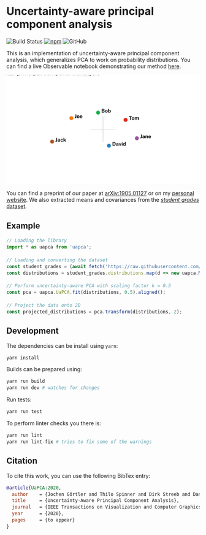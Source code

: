 # Uncertainty-aware principal component analysis

![Build Status](https://github.com/grtlr/uapca/workflows/build/badge.svg)
[![npm](https://img.shields.io/npm/v/uapca)](https://www.npmjs.com/package/uapca)
![GitHub](https://img.shields.io/github/license/grtlr/uapca)

This is an implementation of uncertainty-aware principal component analysis, which generalizes PCA to work on probability distributions. You can find a live Observable notebook demonstrating our method [here](https://observablehq.com/@grtlr/uncertainty-aware-pca).

![Teaser](https://raw.githubusercontent.com/grtlr/uapca/master/teaser.gif)

You can find a preprint of our paper at [arXiv:1905.01127](https://arxiv.org/abs/1905.01127) or on my [personal website](https://www.jgoertler.com).
We also extracted means and covariances from the [*student grades* dataset](https://raw.githubusercontent.com/grtlr/uapca/master/data/student_grades.json).

## Example

```js
// Loading the library
import * as uapca from 'uapca';

// Loading and converting the dataset
const student_grades = (await fetch('https://raw.githubusercontent.com/grtlr/uapca/master/data/student_grades.json')).json();
const distributions = student_grades.distributions.map(d => new uapca.MultivariateNormal(d.mean, d.cov));

// Perform uncertainty-aware PCA with scaling factor k = 0.5
const pca = uapca.UaPCA.fit(distributions, 0.5).aligned();

// Project the data onto 2D
const projected_distributions = pca.transform(distributions, 2);
```

## Development

The dependencies can be install using `yarn`:

```bash
yarn install
```

Builds can be prepared using:

```bash
yarn run build
yarn run dev # watches for changes
```

Run tests:

```bash
yarn run test
```
    
To perform linter checks you there is:

```bash
yarn run lint
yarn run lint-fix # tries to fix some of the warnings
```

## Citation

To cite this work, you can use the following BibTex entry:

```bibtex
@article{UaPCA:2020,
  author    = {Jochen Görtler and Thilo Spinner and Dirk Streeb and Daniel Weiskopf and Oliver Deussen},
  title     = {Uncertainty-Aware Principal Component Analysis},
  journal   = {IEEE Transactions on Visualization and Computer Graphics},
  year      = {2020},
  pages     = {to appear}
}
```
